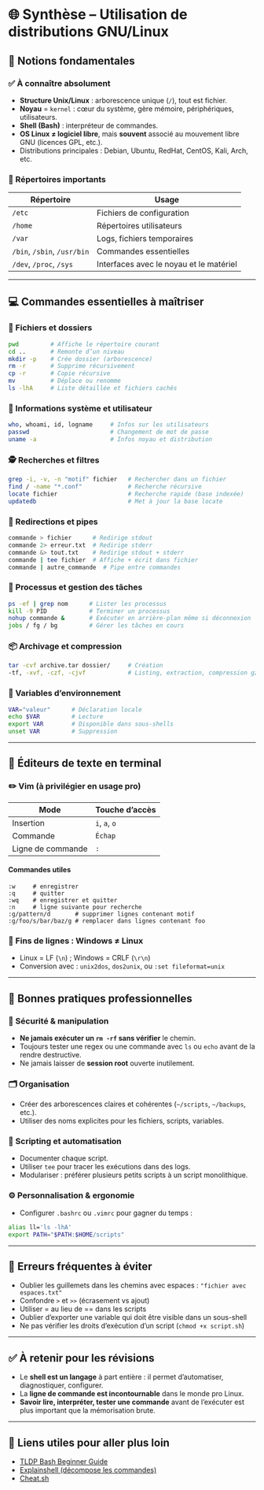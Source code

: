 # 🌐 Synthèse – Utilisation de distributions GNU/Linux

## 🧱 Notions fondamentales

### ✅ À connaître absolument

- **Structure Unix/Linux** : arborescence unique (`/`), tout est fichier.
- **Noyau** = `kernel` : cœur du système, gère mémoire, périphériques, utilisateurs.
- **Shell (Bash)** : interpréteur de commandes.
- **OS Linux ≠ logiciel libre**, mais **souvent** associé au mouvement libre GNU (licences GPL, etc.).
- Distributions principales : Debian, Ubuntu, RedHat, CentOS, Kali, Arch, etc.

### 📁 Répertoires importants

|Répertoire|Usage|
|---|---|
|`/etc`|Fichiers de configuration|
|`/home`|Répertoires utilisateurs|
|`/var`|Logs, fichiers temporaires|
|`/bin`, `/sbin`, `/usr/bin`|Commandes essentielles|
|`/dev`, `/proc`, `/sys`|Interfaces avec le noyau et le matériel|

---

## 💻 Commandes essentielles à maîtriser

### 📂 Fichiers et dossiers

```bash
pwd         # Affiche le répertoire courant
cd ..       # Remonte d’un niveau
mkdir -p    # Crée dossier (arborescence)
rm -r       # Supprime récursivement
cp -r       # Copie récursive
mv          # Déplace ou renomme
ls -lhA     # Liste détaillée et fichiers cachés
```

### 🧠 Informations système et utilisateur

```bash
who, whoami, id, logname     # Infos sur les utilisateurs
passwd                       # Changement de mot de passe
uname -a                     # Infos noyau et distribution
```

### 🕵️ Recherches et filtres

```bash
grep -i, -v, -n "motif" fichier   # Rechercher dans un fichier
find / -name "*.conf"             # Recherche récursive
locate fichier                    # Recherche rapide (base indexée)
updatedb                          # Met à jour la base locate
```

### 🔁 Redirections et pipes

```bash
commande > fichier      # Redirige stdout
commande 2> erreur.txt  # Redirige stderr
commande &> tout.txt    # Redirige stdout + stderr
commande | tee fichier  # Affiche + écrit dans fichier
commande | autre_commande  # Pipe entre commandes
```

### 🧰 Processus et gestion des tâches

```bash
ps -ef | grep nom      # Lister les processus
kill -9 PID            # Terminer un processus
nohup commande &       # Exécuter en arrière-plan même si déconnexion
jobs / fg / bg         # Gérer les tâches en cours
```

### 📦 Archivage et compression

```bash
tar -cvf archive.tar dossier/     # Création
-tf, -xvf, -czf, -cjvf            # Listing, extraction, compression gzip/bzip2
```

### 📐 Variables d’environnement

```bash
VAR="valeur"      # Déclaration locale
echo $VAR         # Lecture
export VAR        # Disponible dans sous-shells
unset VAR         # Suppression
```

---

## 📝 Éditeurs de texte en terminal

### ✏️ Vim (à privilégier en usage pro)

|Mode|Touche d’accès|
|---|---|
|Insertion|`i`, `a`, `o`|
|Commande|`Échap`|
|Ligne de commande|`:`|

#### Commandes utiles

```vim
:w     # enregistrer
:q     # quitter
:wq    # enregistrer et quitter
:n     # ligne suivante pour recherche
:g/pattern/d       # supprimer lignes contenant motif
:g/foo/s/bar/baz/g # remplacer dans lignes contenant foo
```

### 📁 Fins de lignes : Windows ≠ Linux

- Linux = LF (`\n`) ; Windows = CRLF (`\r\n`)
- Conversion avec : `unix2dos`, `dos2unix`, ou `:set fileformat=unix`

---

## 📌 Bonnes pratiques professionnelles

### 🔐 Sécurité & manipulation

- **Ne jamais exécuter un `rm -rf` sans vérifier** le chemin.
- Toujours tester une regex ou une commande avec `ls` ou `echo` avant de la rendre destructive.
- Ne jamais laisser de **session root** ouverte inutilement.

### 🗂️ Organisation

- Créer des arborescences claires et cohérentes (`~/scripts`, `~/backups`, etc.).
- Utiliser des noms explicites pour les fichiers, scripts, variables.

### 🧩 Scripting et automatisation

- Documenter chaque script.
- Utiliser `tee` pour tracer les exécutions dans des logs.
- Modulariser : préférer plusieurs petits scripts à un script monolithique.

### ⚙️ Personnalisation & ergonomie

- Configurer `.bashrc` ou `.vimrc` pour gagner du temps :

```bash
alias ll='ls -lhA'
export PATH="$PATH:$HOME/scripts"
```

---

## 🧠 Erreurs fréquentes à éviter

- Oublier les guillemets dans les chemins avec espaces : `"fichier avec espaces.txt"`
- Confondre `>` et `>>` (écrasement vs ajout)
- Utiliser = au lieu de == dans les scripts
- Oublier d’exporter une variable qui doit être visible dans un sous-shell
- Ne pas vérifier les droits d’exécution d’un script (`chmod +x script.sh`)

---

## ✅ À retenir pour les révisions

- Le **shell est un langage** à part entière : il permet d’automatiser, diagnostiquer, configurer.
- La **ligne de commande est incontournable** dans le monde pro Linux.
- **Savoir lire, interpréter, tester une commande** avant de l’exécuter est plus important que la mémorisation brute.

---

## 🔗 Liens utiles pour aller plus loin

- [TLDP Bash Beginner Guide](https://tldp.org/LDP/Bash-Beginners-Guide/html/)
- [Explainshell (décompose les commandes)](https://explainshell.com/)
- [Cheat.sh](https://cheat.sh/)
